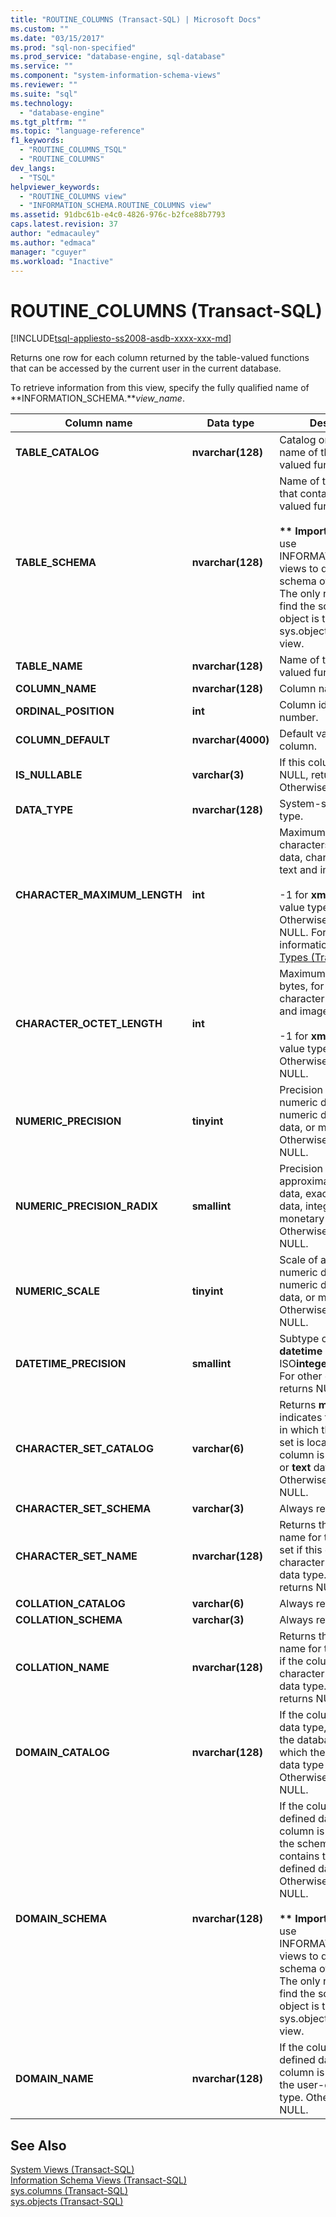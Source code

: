 ```yaml
---
title: "ROUTINE_COLUMNS (Transact-SQL) | Microsoft Docs"
ms.custom: ""
ms.date: "03/15/2017"
ms.prod: "sql-non-specified"
ms.prod_service: "database-engine, sql-database"
ms.service: ""
ms.component: "system-information-schema-views"
ms.reviewer: ""
ms.suite: "sql"
ms.technology: 
  - "database-engine"
ms.tgt_pltfrm: ""
ms.topic: "language-reference"
f1_keywords: 
  - "ROUTINE_COLUMNS_TSQL"
  - "ROUTINE_COLUMNS"
dev_langs: 
  - "TSQL"
helpviewer_keywords: 
  - "ROUTINE_COLUMNS view"
  - "INFORMATION_SCHEMA.ROUTINE_COLUMNS view"
ms.assetid: 91dbc61b-e4c0-4826-976c-b2fce88b7793
caps.latest.revision: 37
author: "edmacauley"
ms.author: "edmaca"
manager: "cguyer"
ms.workload: "Inactive"
---
```

# ROUTINE_COLUMNS (Transact-SQL)
[!INCLUDE[tsql-appliesto-ss2008-asdb-xxxx-xxx-md](../../includes/tsql-appliesto-ss2008-asdb-xxxx-xxx-md.md)]

  Returns one row for each column returned by the table-valued functions that can be accessed by the current user in the current database.  
  
 To retrieve information from this view, specify the fully qualified name of **INFORMATION_SCHEMA.***view_name*.  
  
|Column name|Data type|Description|  
|-----------------|---------------|-----------------|  
|**TABLE_CATALOG**|**nvarchar(**128**)**|Catalog or database name of the table-valued function.|  
|**TABLE_SCHEMA**|**nvarchar(**128**)**|Name of the schema that contains the table-valued function.<br /><br /> **\*\* Important \*\*** Do not use INFORMATION_SCHEMA views to determine the schema of an object. The only reliable way to find the schema of a object is to query the sys.objects catalog view.|  
|**TABLE_NAME**|**nvarchar(**128**)**|Name of the table-valued function.|  
|**COLUMN_NAME**|**nvarchar(**128**)**|Column name.|  
|**ORDINAL_POSITION**|**int**|Column identification number.|  
|**COLUMN_DEFAULT**|**nvarchar(**4000**)**|Default value of the column.|  
|**IS_NULLABLE**|**varchar(**3**)**|If this column allows for NULL, returns YES. Otherwise, returns NO.|  
|**DATA_TYPE**|**nvarchar(**128**)**|System-supplied data type.|  
|**CHARACTER_MAXIMUM_LENGTH**|**int**|Maximum length, in characters, for binary data, character data, or text and image data.<br /><br /> -1 for **xml** and large-value type data. Otherwise, returns NULL. For more information, see [Data Types &#40;Transact-SQL&#41;](../../t-sql/data-types/data-types-transact-sql.md).|  
|**CHARACTER_OCTET_LENGTH**|**int**|Maximum length, in bytes, for binary data, character data, or text and image data.<br /><br /> -1 for **xml** and large-value type data. Otherwise, returns NULL.|  
|**NUMERIC_PRECISION**|**tinyint**|Precision of approximate numeric data, exact numeric data, integer data, or monetary data. Otherwise, returns NULL.|  
|**NUMERIC_PRECISION_RADIX**|**smallint**|Precision radix of approximate numeric data, exact numeric data, integer data, or monetary data. Otherwise, returns NULL.|  
|**NUMERIC_SCALE**|**tinyint**|Scale of approximate numeric data, exact numeric data, integer data, or monetary data. Otherwise, returns NULL.|  
|**DATETIME_PRECISION**|**smallint**|Subtype code for **datetime** and ISO**integer** data types. For other data types, returns NULL.|  
|**CHARACTER_SET_CATALOG**|**varchar(**6**)**|Returns **master**. This indicates the database in which the character set is located if the column is character data or **text** data type. Otherwise, returns NULL.|  
|**CHARACTER_SET_SCHEMA**|**varchar(**3**)**|Always returns NULL.|  
|**CHARACTER_SET_NAME**|**nvarchar(**128**)**|Returns the unique name for the character set if this column is character data or **text** data type. Otherwise, returns NULL.|  
|**COLLATION_CATALOG**|**varchar(**6**)**|Always returns NULL.|  
|**COLLATION_SCHEMA**|**varchar(**3**)**|Always returns NULL.|  
|**COLLATION_NAME**|**nvarchar(**128**)**|Returns the unique name for the sort order if the column is character data or **text** data type. Otherwise, returns NULL.|  
|**DOMAIN_CATALOG**|**nvarchar(**128**)**|If the column is an alias data type, this column is the database name in which the user-defined data type was created. Otherwise, returns NULL.|  
|**DOMAIN_SCHEMA**|**nvarchar(**128**)**|If the column is a user-defined data type, this column is the name of the schema that contains the user-defined data type. Otherwise, returns NULL.<br /><br /> **\*\* Important \*\*** Do not use INFORMATION_SCHEMA views to determine the schema of an object. The only reliable way to find the schema of a object is to query the sys.objects catalog view.|  
|**DOMAIN_NAME**|**nvarchar(**128**)**|If the column is a user-defined data type, this column is the name of the user-defined data type. Otherwise, returns NULL.|  
  
## See Also  
 [System Views &#40;Transact-SQL&#41;](http://msdn.microsoft.com/library/35a6161d-7f43-4e00-bcd3-3091f2015e90)   
 [Information Schema Views &#40;Transact-SQL&#41;](~/relational-databases/system-information-schema-views/system-information-schema-views-transact-sql.md)   
 [sys.columns &#40;Transact-SQL&#41;](../../relational-databases/system-catalog-views/sys-columns-transact-sql.md)   
 [sys.objects &#40;Transact-SQL&#41;](../../relational-databases/system-catalog-views/sys-objects-transact-sql.md)  
  
  
